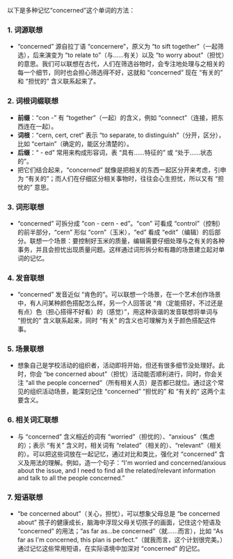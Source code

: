 以下是多种记忆“concerned”这个单词的方法：

### 1. 词源联想
 - “concerned” 源自拉丁语 “concernere”，原义为 “to sift together”（一起筛选），后来演变为 “to relate to”（与……有关）以及 “to worry about”（担忧）的意思。我们可以联想在古代，人们在筛选谷物时，会专注地处理与之相关的每一个细节，同时也会担心筛选得不好，这就和 “concerned” 现在 “有关的” 和 “担忧的” 含义联系起来了。

### 2. 词根词缀联想
 - **前缀**：“con -” 有 “together”（一起）的含义，例如 “connect”（连接，把东西连在一起）。
 - **词根**：“cern, cert, cret” 表示 “to separate, to distinguish”（分开，区分），比如 “certain”（确定的，能区分清楚的）。
 - **后缀**：“ - ed” 常用来构成形容词，表 “具有……特征的” 或 “处于……状态的”。
 - 把它们结合起来，“concerned” 就像是把相关的东西一起区分开来考虑，引申为 “有关的”；而人们在仔细区分相关事物时，往往会心生担忧，所以又有 “担忧的” 意思。

### 3. 词形联想
 - “concerned” 可拆分成 “con - cern - ed”。“con” 可看成 “control”（控制）的前半部分，“cern” 形似 “corn”（玉米），“ed” 看成 “edit”（编辑）的后部分。联想一个场景：要控制好玉米的质量，编辑需要仔细处理与之有关的各种事务，并且会担忧出现质量问题。这样通过词形拆分和有趣的场景建立起对单词的记忆。

### 4. 发音联想
 - “concerned” 发音近似 “肯色的”。可以联想一个场景，在一个艺术创作场景中，有人问某种颜色搭配怎么样，另一个人回答说 “肯（定能搭好，不过还是有点）色（担心搭得不好看）的（感觉）”，用这种诙谐的发音联想将单词与 “担忧的” 含义联系起来，同时 “有关” 的含义也可理解为关于颜色搭配这件事。

### 5. 场景联想
 - 想象自己是学校活动的组织者，活动即将开始，但还有很多细节没处理好。此时，你会 “be concerned about”（担忧）活动能否顺利进行，同时，你会关注 “all the people concerned”（所有相关人员）是否都已就位。通过这个常见的组织活动场景，能深刻记住 “concerned” “担忧的” 和 “有关的” 这两个主要含义。

### 6. 相关词汇联想
 - 与 “concerned” 含义相近的词有 “worried”（担忧的）、“anxious”（焦虑的）；表示 “有关” 含义时，相关词有 “related”（相关的）、“relevant”（相关的）。可以把这些词放在一起记忆，通过对比和类比，强化对 “concerned” 含义及用法的理解。例如，造一个句子：“I'm worried and concerned/anxious about the issue, and I need to find all the related/relevant information and talk to all the people concerned.” 

### 7. 短语联想
 - “be concerned about”（关心，担忧），可以想象父母总是 “be concerned about” 孩子的健康成长，脑海中浮现父母关切孩子的画面，记住这个短语及 “concerned” 的用法；“as far as...be concerned”（就……而言），比如 “As far as I'm concerned, this plan is perfect.”（就我而言，这个计划很完美。）通过记忆这些常用短语，在实际语境中加深对 “concerned” 的记忆。 